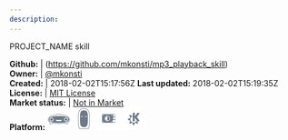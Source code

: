 ```yaml
---
description: 
---
```

PROJECT_NAME skill



**Github:** | (https://github.com/mkonsti/mp3_playback_skill)  
**Owner:** | [@mkonsti](https://github.com/mkonsti)  
**Created:** | 2018-02-02T15:17:56Z  **Last updated:** 2018-02-02T15:19:35Z  
**License:** | [MIT License](https://api.github.com/licenses/mit)  
**Market status:** | [Not in Market](https://market.mycroft.ai/skill/)  
**Platform:**   ![](.gitbook/assets/mark-1-icon.png)  ![](.gitbook/assets/mark-2-icon.png)  ![](.gitbook/assets/picroft-icon.png)  ![](.gitbook/assets/kde.png)   
